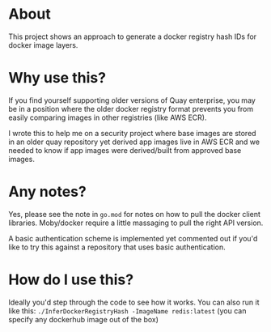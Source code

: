 # About

This project shows an approach to generate a docker registry hash IDs for docker image layers.

# Why use this?
If you find yourself supporting older versions of Quay enterprise, you may be in a position where the older docker registry format prevents you from easily comparing images in other registries (like AWS ECR). 

I wrote this to help me on a security project where base images are stored in an older quay repository yet derived app images live in AWS ECR and we needed to know if app images were derived/built from approved base images.

# Any notes?
Yes, please see the note in `go.mod` for notes on how to pull the docker client libraries. Moby/docker require a little massaging to pull the right API version.

A basic authentication scheme is implemented yet commented out if you'd like to try this against a repository that uses basic authentication.

# How do I use this?
Ideally you'd step through the code to see how it works. You can also run it like this:
  `./InferDockerRegistryHash -ImageName redis:latest` (you can specify any dockerhub image out of the box) 
